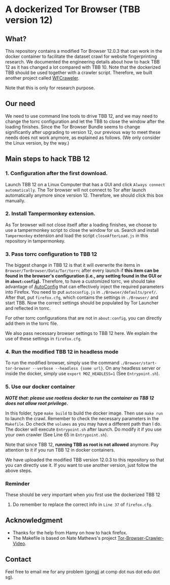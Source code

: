# A dockerized Tor Browser (TBB version 12)

## What? 
This repository contains a modified Tor Browser 12.0.3 that can work in the docker container 
to facilitate the dataset crawl for website fingerprinting research.
We documented the engineering details about how to hack TBB 12 as it has changed a lot compared with TBB 10. 
Note that the dockerized TBB should be used together with a crawler script.
Therefore, we built another project called [WFCraweler](https://github.com/websitefingerprinting/WFCrawler). 

Note that this is only for research purpose. 

## Our need
We need to use command line tools to drive TBB 12, and we may need to change the torrc configuration 
and let the TBB to close the window after the loading finishes.
Since the Tor Browser Bundle seems to change significantly after upgrading to version 12, 
our previous way to meet these needs does not work anymore, as explained as follows.
(We only consider the Linux version, by the way.)

## Main steps to hack TBB 12

### 1. Configuration after the first download.
Launch TBB 12 on a Linux Computer that has a GUI and click ``Always connect automatically``. 
The Tor browser will not connect to Tor after launch automatically anymore since version 12. 
Therefore, we should click this box manually. 

### 2. Install Tampermonkey extension.
As Tor browser will not close itself after a loading finishes, we choose to use a tampermonkey script to close the window for us.
Search and install ``Tampermonkey`` extension and load the script `closeAfterLoad.js` in this repository in tampermonkey. 

### 3. Pass torrc configuration to TBB 12
The biggest change in TBB 12 is that it will overwrite the items in `Browser/TorBrowser/Data/Tor/torrc` after every launch 
if **this item can be found in the browser's configuration 
(i.e., any setting found in the GUI or in `about:config`).** 
Therefore, to have a customized torrc, 
we should take advantage of [AutoConfig](https://support.mozilla.org/en-US/kb/customizing-firefox-using-autoconfig) 
that can effectively inject the required parameters into Firefox. 
You need to put `autoconfig.js` in `./Browser/defaults/pref/`. 
After that, put `firefox.cfg`, which contains the settings in `./Browser/` and start TBB. 
Now the correct settings should be populated by Tor Launcher and reflected in torrc.

For other torrc configurations that are not in `about:config`, you can directly add them in the torrc file.

We also pass necessary browser settings to TBB 12 here. We explain the use of these settings in `firefox.cfg`. 

### 4. Run the modified TBB 12 in headless mode
To run the modified browser, simply use the command `./Browser/start-tor-browser --verbose --headless {some url}`. 
On any headless server or inside the docker, simply use `export MOZ_HEADLESS=1` (See `Entrypoint.sh`). 

### 5. Use our docker container
***NOTE that: please use rootless docker to run the container as TBB 12 does not allow root privilege.***

In this folder, type `make build` to build the docker image. Then use `make run` to launch the crawl. 
Remember to check the necessary parameters in the `Makefile`. 
Do check the `volumes` as you may have a different path than I do.
The docker will execute `Entrypoint.sh` after launch. 
Do modify it if you use your own crawler (See Line 65 in `Entrypoint.sh`).

Note that since TBB 12, **running TBB as root is not allowed** anymore. Pay attention to it if you run TBB 12 in docker containers. 

We have uploaded the modified TBB version 12.0.3 to this repository so that you can directly use it. If you want to use another version, 
just follow the above steps.


### Reminder
These should be very important when you first use the dockerized TBB 12 

1. Do remember to replace the correct info in `Line 37` of `firefox.cfg`.

## Acknowledgment
- Thanks for the help from Hamy on how to hack firefox. 
- The Makefile is based on Nate Mathews's project [Tor-Browser-Crawler-Video](https://github.com/notem/tor-browser-crawler-video). 

## Contact 
Feel free to email me for any problem (gongjj at comp dot nus dot edu dot sg). 

